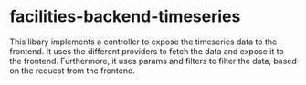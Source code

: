 # facilities-backend-timeseries

This libary implements a controller to expose the timeseries data to the frontend. It uses the different providers to fetch the data and expose it to the frontend. Furthermore, it uses params and filters to filter the data, based on the request from the frontend.
